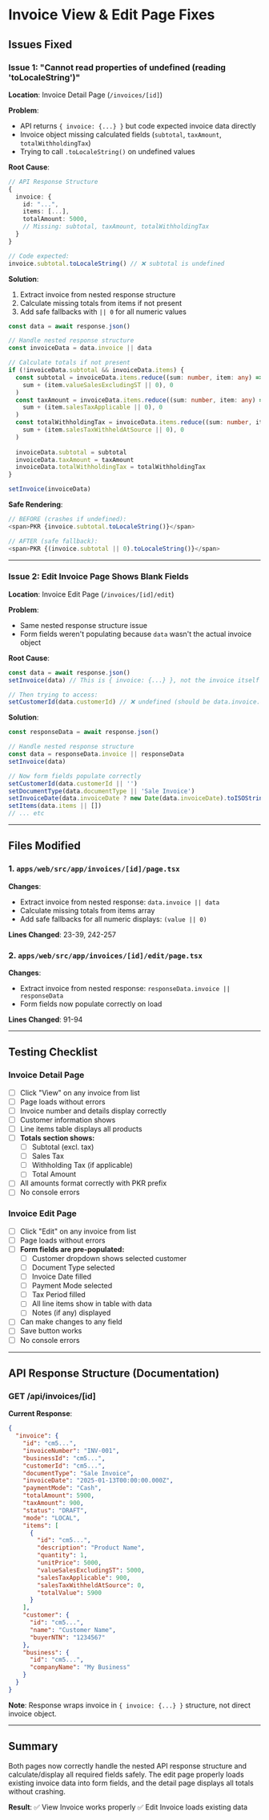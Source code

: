 # Invoice View & Edit Page Fixes

## Issues Fixed

### Issue 1: "Cannot read properties of undefined (reading 'toLocaleString')"
**Location**: Invoice Detail Page (`/invoices/[id]`)

**Problem**: 
- API returns `{ invoice: {...} }` but code expected invoice data directly
- Invoice object missing calculated fields (`subtotal`, `taxAmount`, `totalWithholdingTax`)
- Trying to call `.toLocaleString()` on undefined values

**Root Cause**:
```typescript
// API Response Structure
{
  invoice: {
    id: "...",
    items: [...],
    totalAmount: 5000,
    // Missing: subtotal, taxAmount, totalWithholdingTax
  }
}

// Code expected:
invoice.subtotal.toLocaleString() // ❌ subtotal is undefined
```

**Solution**:
1. Extract invoice from nested response structure
2. Calculate missing totals from items if not present
3. Add safe fallbacks with `|| 0` for all numeric values

```typescript
const data = await response.json()

// Handle nested response structure
const invoiceData = data.invoice || data

// Calculate totals if not present
if (!invoiceData.subtotal && invoiceData.items) {
  const subtotal = invoiceData.items.reduce((sum: number, item: any) => 
    sum + (item.valueSalesExcludingST || 0), 0
  )
  const taxAmount = invoiceData.items.reduce((sum: number, item: any) => 
    sum + (item.salesTaxApplicable || 0), 0
  )
  const totalWithholdingTax = invoiceData.items.reduce((sum: number, item: any) => 
    sum + (item.salesTaxWithheldAtSource || 0), 0
  )
  
  invoiceData.subtotal = subtotal
  invoiceData.taxAmount = taxAmount
  invoiceData.totalWithholdingTax = totalWithholdingTax
}

setInvoice(invoiceData)
```

**Safe Rendering**:
```typescript
// BEFORE (crashes if undefined):
<span>PKR {invoice.subtotal.toLocaleString()}</span>

// AFTER (safe fallback):
<span>PKR {(invoice.subtotal || 0).toLocaleString()}</span>
```

---

### Issue 2: Edit Invoice Page Shows Blank Fields
**Location**: Invoice Edit Page (`/invoices/[id]/edit`)

**Problem**:
- Same nested response structure issue
- Form fields weren't populating because `data` wasn't the actual invoice object

**Root Cause**:
```typescript
const data = await response.json()
setInvoice(data) // This is { invoice: {...} }, not the invoice itself

// Then trying to access:
setCustomerId(data.customerId) // ❌ undefined (should be data.invoice.customerId)
```

**Solution**:
```typescript
const responseData = await response.json()

// Handle nested response structure
const data = responseData.invoice || responseData
setInvoice(data)

// Now form fields populate correctly
setCustomerId(data.customerId || '')
setDocumentType(data.documentType || 'Sale Invoice')
setInvoiceDate(data.invoiceDate ? new Date(data.invoiceDate).toISOString().split('T')[0] : '')
setItems(data.items || [])
// ... etc
```

---

## Files Modified

### 1. `apps/web/src/app/invoices/[id]/page.tsx`
**Changes**:
- Extract invoice from nested response: `data.invoice || data`
- Calculate missing totals from items array
- Add safe fallbacks for all numeric displays: `(value || 0)`

**Lines Changed**: 23-39, 242-257

### 2. `apps/web/src/app/invoices/[id]/edit/page.tsx`
**Changes**:
- Extract invoice from nested response: `responseData.invoice || responseData`
- Form fields now populate correctly on load

**Lines Changed**: 91-94

---

## Testing Checklist

### Invoice Detail Page
- [ ] Click "View" on any invoice from list
- [ ] Page loads without errors
- [ ] Invoice number and details display correctly
- [ ] Customer information shows
- [ ] Line items table displays all products
- [ ] **Totals section shows:**
  - [ ] Subtotal (excl. tax)
  - [ ] Sales Tax
  - [ ] Withholding Tax (if applicable)
  - [ ] Total Amount
- [ ] All amounts format correctly with PKR prefix
- [ ] No console errors

### Invoice Edit Page
- [ ] Click "Edit" on any invoice from list
- [ ] Page loads without errors
- [ ] **Form fields are pre-populated:**
  - [ ] Customer dropdown shows selected customer
  - [ ] Document Type selected
  - [ ] Invoice Date filled
  - [ ] Payment Mode selected
  - [ ] Tax Period filled
  - [ ] All line items show in table with data
  - [ ] Notes (if any) displayed
- [ ] Can make changes to any field
- [ ] Save button works
- [ ] No console errors

---

## API Response Structure (Documentation)

### GET /api/invoices/[id]

**Current Response**:
```json
{
  "invoice": {
    "id": "cm5...",
    "invoiceNumber": "INV-001",
    "businessId": "cm5...",
    "customerId": "cm5...",
    "documentType": "Sale Invoice",
    "invoiceDate": "2025-01-13T00:00:00.000Z",
    "paymentMode": "Cash",
    "totalAmount": 5900,
    "taxAmount": 900,
    "status": "DRAFT",
    "mode": "LOCAL",
    "items": [
      {
        "id": "cm5...",
        "description": "Product Name",
        "quantity": 1,
        "unitPrice": 5000,
        "valueSalesExcludingST": 5000,
        "salesTaxApplicable": 900,
        "salesTaxWithheldAtSource": 0,
        "totalValue": 5900
      }
    ],
    "customer": {
      "id": "cm5...",
      "name": "Customer Name",
      "buyerNTN": "1234567"
    },
    "business": {
      "id": "cm5...",
      "companyName": "My Business"
    }
  }
}
```

**Note**: Response wraps invoice in `{ invoice: {...} }` structure, not direct invoice object.

---

## Summary

Both pages now correctly handle the nested API response structure and calculate/display all required fields safely. The edit page properly loads existing invoice data into form fields, and the detail page displays all totals without crashing.

**Result**: ✅ View Invoice works properly ✅ Edit Invoice loads existing data
